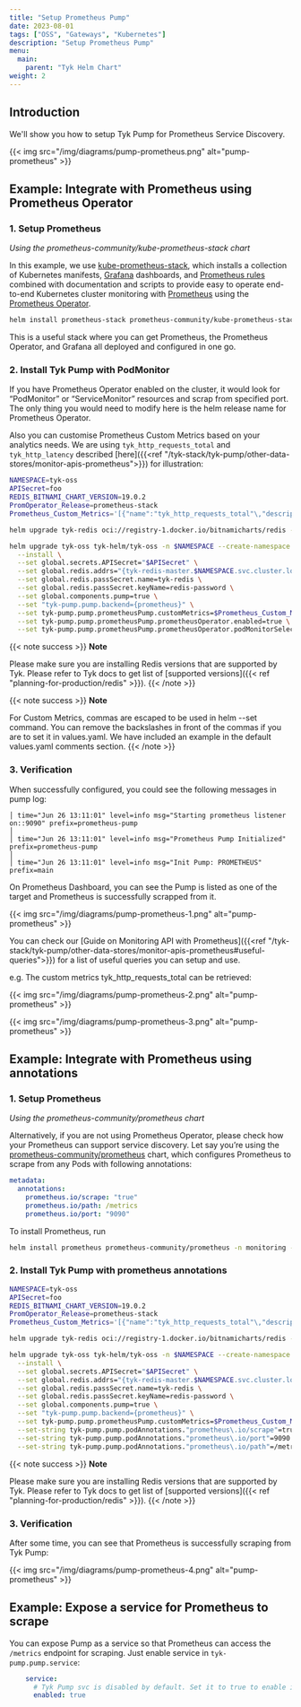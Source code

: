 ```yaml
---
title: "Setup Prometheus Pump"
date: 2023-08-01
tags: ["OSS", "Gateways", "Kubernetes"]
description: "Setup Prometheus Pump"
menu:
  main:
    parent: "Tyk Helm Chart"
weight: 2
---
```


## Introduction

We'll show you how to setup Tyk Pump for Prometheus Service Discovery.

{{< img src="/img/diagrams/pump-prometheus.png" alt="pump-prometheus" >}}

## Example: Integrate with Prometheus using Prometheus Operator

### 1. Setup Prometheus

*Using the prometheus-community/kube-prometheus-stack chart*

In this example, we use [kube-prometheus-stack](https://github.com/prometheus-community/helm-charts/tree/main/charts/kube-prometheus-stack), which installs a collection of Kubernetes manifests, [Grafana](http://grafana.com/) dashboards, and [Prometheus rules](https://prometheus.io/docs/prometheus/latest/configuration/recording_rules/) combined with documentation and scripts to provide easy to operate end-to-end Kubernetes cluster monitoring with [Prometheus](https://prometheus.io/) using the [Prometheus Operator](https://github.com/prometheus-operator/prometheus-operator).

```bash
helm install prometheus-stack prometheus-community/kube-prometheus-stack -n monitoring --create-namespace
```

This is a useful stack where you can get Prometheus, the Prometheus Operator, and Grafana all deployed and configured in one go.

### 2. Install Tyk Pump with PodMonitor

If you have Prometheus Operator enabled on the cluster, it would look for “PodMonitor” or “ServiceMonitor” resources and scrap from specified port. The only thing you would need to modify here is the helm release name for Prometheus Operator.

Also you can customise Prometheus Custom Metrics based on your analytics needs. We are using `tyk_http_requests_total` and `tyk_http_latency` described [here]({{<ref "/tyk-stack/tyk-pump/other-data-stores/monitor-apis-prometheus">}}) for illustration:

```bash
NAMESPACE=tyk-oss
APISecret=foo
REDIS_BITNAMI_CHART_VERSION=19.0.2
PromOperator_Release=prometheus-stack
Prometheus_Custom_Metrics='[{"name":"tyk_http_requests_total"\,"description":"Total of API requests"\,"metric_type":"counter"\,"labels":["response_code"\,"api_name"\,"method"\,"api_key"\,"alias"\,"path"]}\,          {              "name":"tyk_http_latency"\,              "description":"Latency of API requests"\,              "metric_type":"histogram"\,              "labels":["type"\,"response_code"\,"api_name"\,"method"\,"api_key"\,"alias"\,"path"]          }]'

helm upgrade tyk-redis oci://registry-1.docker.io/bitnamicharts/redis -n $NAMESPACE --create-namespace --install --version $REDIS_BITNAMI_CHART_VERSION

helm upgrade tyk-oss tyk-helm/tyk-oss -n $NAMESPACE --create-namespace \
  --install \
  --set global.secrets.APISecret="$APISecret" \
  --set global.redis.addrs="{tyk-redis-master.$NAMESPACE.svc.cluster.local:6379}" \
  --set global.redis.passSecret.name=tyk-redis \
  --set global.redis.passSecret.keyName=redis-password \
  --set global.components.pump=true \
  --set "tyk-pump.pump.backend={prometheus}" \
  --set tyk-pump.pump.prometheusPump.customMetrics=$Prometheus_Custom_Metrics \
  --set tyk-pump.pump.prometheusPump.prometheusOperator.enabled=true \
  --set tyk-pump.pump.prometheusPump.prometheusOperator.podMonitorSelector.release=$PromOperator_Release
```

{{< note success >}}
**Note**

Please make sure you are installing Redis versions that are supported by Tyk. Please refer to Tyk docs to get list of [supported versions]({{< ref "planning-for-production/redis" >}}).
{{< /note >}}

{{< note success >}}
**Note**

For Custom Metrics, commas are escaped to be used in helm --set command. You can remove the backslashes in front of the commas if you are to set it in values.yaml. We have included an example in the default values.yaml comments section.
{{< /note >}}

### 3. Verification

When successfully configured, you could see the following messages in pump log:

```console
│ time="Jun 26 13:11:01" level=info msg="Starting prometheus listener on::9090" prefix=prometheus-pump                                                  │
│ time="Jun 26 13:11:01" level=info msg="Prometheus Pump Initialized" prefix=prometheus-pump                                                            │
│ time="Jun 26 13:11:01" level=info msg="Init Pump: PROMETHEUS" prefix=main
```

On Prometheus Dashboard, you can see the Pump is listed as one of the target and Prometheus is successfully scrapped from it.

{{< img src="/img/diagrams/pump-prometheus-1.png" alt="pump-prometheus" >}}

You can check our [Guide on Monitoring API with Prometheus]({{<ref "/tyk-stack/tyk-pump/other-data-stores/monitor-apis-prometheus#useful-queries">}}) for a list of useful queries you can setup and use.

e.g. The custom metrics tyk_http_requests_total can be retrieved:

{{< img src="/img/diagrams/pump-prometheus-2.png" alt="pump-prometheus" >}}

{{< img src="/img/diagrams/pump-prometheus-3.png" alt="pump-prometheus" >}}


## Example: Integrate with Prometheus using annotations

### 1. Setup Prometheus

*Using the prometheus-community/prometheus chart*

Alternatively, if you are not using Prometheus Operator, please check how your Prometheus can support service discovery. Let say you’re using the [prometheus-community/prometheus](https://github.com/prometheus-community/helm-charts/tree/main/charts/prometheus#scraping-pod-metrics-via-annotations) chart, which configures Prometheus to scrape from any Pods with following annotations:

```yaml
metadata:
  annotations:
    prometheus.io/scrape: "true"
    prometheus.io/path: /metrics
    prometheus.io/port: "9090"
```

To install Prometheus, run

```bash
helm install prometheus prometheus-community/prometheus -n monitoring --create-namespace
```

### 2. Install Tyk Pump with prometheus annotations

```bash
NAMESPACE=tyk-oss
APISecret=foo
REDIS_BITNAMI_CHART_VERSION=19.0.2
PromOperator_Release=prometheus-stack
Prometheus_Custom_Metrics='[{"name":"tyk_http_requests_total"\,"description":"Total of API requests"\,"metric_type":"counter"\,"labels":["response_code"\,"api_name"\,"method"\,"api_key"\,"alias"\,"path"]}\,          {              "name":"tyk_http_latency"\,              "description":"Latency of API requests"\,              "metric_type":"histogram"\,              "labels":["type"\,"response_code"\,"api_name"\,"method"\,"api_key"\,"alias"\,"path"]          }]'

helm upgrade tyk-redis oci://registry-1.docker.io/bitnamicharts/redis -n $NAMESPACE --create-namespace --install --version $REDIS_BITNAMI_CHART_VERSION

helm upgrade tyk-oss tyk-helm/tyk-oss -n $NAMESPACE --create-namespace \
  --install \
  --set global.secrets.APISecret="$APISecret" \
  --set global.redis.addrs="{tyk-redis-master.$NAMESPACE.svc.cluster.local:6379}" \
  --set global.redis.passSecret.name=tyk-redis \
  --set global.redis.passSecret.keyName=redis-password \
  --set global.components.pump=true \
  --set "tyk-pump.pump.backend={prometheus}" \
  --set tyk-pump.pump.prometheusPump.customMetrics=$Prometheus_Custom_Metrics \
  --set-string tyk-pump.pump.podAnnotations."prometheus\.io/scrape"=true \
  --set-string tyk-pump.pump.podAnnotations."prometheus\.io/port"=9090 \
  --set-string tyk-pump.pump.podAnnotations."prometheus\.io/path"=/metrics
```

{{< note success >}}
**Note**

Please make sure you are installing Redis versions that are supported by Tyk. Please refer to Tyk docs to get list of [supported versions]({{< ref "planning-for-production/redis" >}}).
{{< /note >}}

### 3. Verification

After some time, you can see that Prometheus is successfully scraping from Tyk Pump:

{{< img src="/img/diagrams/pump-prometheus-4.png" alt="pump-prometheus" >}}

## Example: Expose a service for Prometheus to scrape

You can expose Pump as a service so that Prometheus can access the `/metrics` endpoint for scraping. Just enable service in `tyk-pump.pump.service`:

```yaml
    service:
      # Tyk Pump svc is disabled by default. Set it to true to enable it.
      enabled: true
```